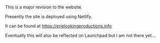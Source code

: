 This is a major revision to the website.

Presently the site is deployed using Netlify.

It can be found at <https://erielookingproductions.info>

Eventually this will also be reflected on Launchpad but I am not there yet...  



